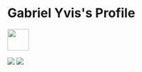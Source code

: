 # Gabriel Yvis's Profile

<div>
<!-- <a href="https://stackoverflow.com/users/20080625/gabriel-yvis">
    <img src="https://github-readme-stackoverflow.vercel.app/?userID=20080625&layout=compact&theme=dark"/>
</a> -->
<a href="https://www.linkedin.com/in/gabriel-yvis-feitosa-6a4a99140" target="_blank">
    <img style="vertical-align:top; height:3rem; margin:0 0 1rem;" src="https://img.shields.io/badge/-LinkedIn-%230077B5?style=for-the-badge&logo=linkedin&logoColor=white">
</a> 
</div>

<div style="background:white; border-radius:1rem; width:max-content;">
    <img src="https://github-readme-stats.vercel.app/api/top-langs/?username=gabriel-yvis&border_radius=1rem&hide_border=true"/>
    <img style="vertical-align:top;" src="https://github-readme-stats.vercel.app/api?username=gabriel-yvis&custom_title=Github%20Stats&border_radius=1rem&hide_border=true&show_icons=1&hide_rank=true"/>
</div>


<!-- ![GitHub Streak](https://github-readme-streak-stats.herokuapp.com/?user=gabriel-yvis&theme=dark) -->